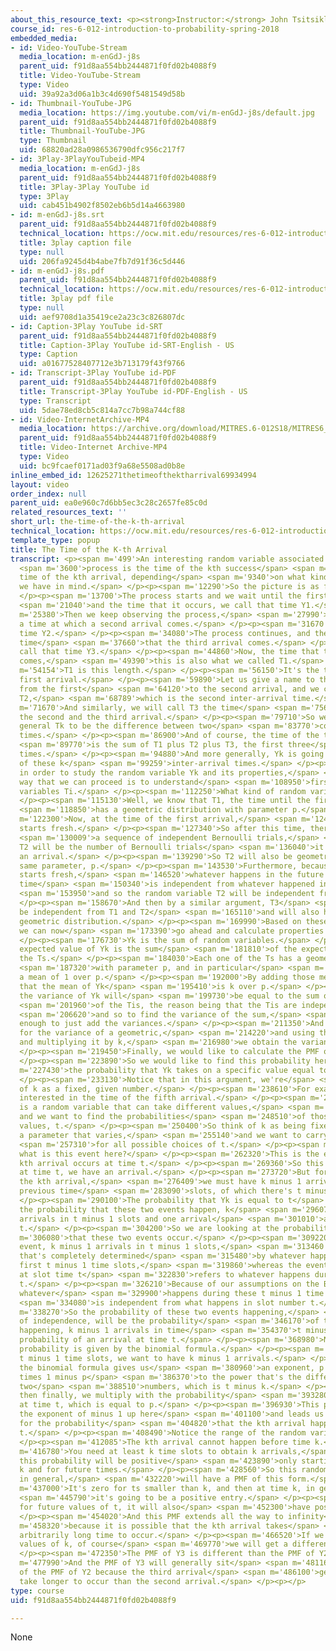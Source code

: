 ```yaml
---
about_this_resource_text: <p><strong>Instructor:</strong> John Tsitsiklis</p>
course_id: res-6-012-introduction-to-probability-spring-2018
embedded_media:
- id: Video-YouTube-Stream
  media_location: m-enGdJ-j8s
  parent_uid: f91d8aa554bb2444871f0fd02b4088f9
  title: Video-YouTube-Stream
  type: Video
  uid: 39a92a3d06a1b3c4d690f5481549d58b
- id: Thumbnail-YouTube-JPG
  media_location: https://img.youtube.com/vi/m-enGdJ-j8s/default.jpg
  parent_uid: f91d8aa554bb2444871f0fd02b4088f9
  title: Thumbnail-YouTube-JPG
  type: Thumbnail
  uid: 68820ad28a0986536790dfc956c217f7
- id: 3Play-3PlayYouTubeid-MP4
  media_location: m-enGdJ-j8s
  parent_uid: f91d8aa554bb2444871f0fd02b4088f9
  title: 3Play-3Play YouTube id
  type: 3Play
  uid: cab451b4902f8502eb6b5d14a4663980
- id: m-enGdJ-j8s.srt
  parent_uid: f91d8aa554bb2444871f0fd02b4088f9
  technical_location: https://ocw.mit.edu/resources/res-6-012-introduction-to-probability-spring-2018/part-iii-random-processes/the-time-of-the-k-th-arrival/m-enGdJ-j8s.srt
  title: 3play caption file
  type: null
  uid: 206fa9245d4b4abe7fb7d91f36c5d446
- id: m-enGdJ-j8s.pdf
  parent_uid: f91d8aa554bb2444871f0fd02b4088f9
  technical_location: https://ocw.mit.edu/resources/res-6-012-introduction-to-probability-spring-2018/part-iii-random-processes/the-time-of-the-k-th-arrival/m-enGdJ-j8s.pdf
  title: 3play pdf file
  type: null
  uid: aef9708d1a35419ce2a23c3c826807dc
- id: Caption-3Play YouTube id-SRT
  parent_uid: f91d8aa554bb2444871f0fd02b4088f9
  title: Caption-3Play YouTube id-SRT-English - US
  type: Caption
  uid: a01677528407712e3b713179f43f9766
- id: Transcript-3Play YouTube id-PDF
  parent_uid: f91d8aa554bb2444871f0fd02b4088f9
  title: Transcript-3Play YouTube id-PDF-English - US
  type: Transcript
  uid: 5dae78ed8cb5c814a7cc7b98a744cf88
- id: Video-InternetArchive-MP4
  media_location: https://archive.org/download/MITRES.6-012S18/MITRES6_012S18_L21-07_300k.mp4
  parent_uid: f91d8aa554bb2444871f0fd02b4088f9
  title: Video-Internet Archive-MP4
  type: Video
  uid: bc9fcaef0171ad03f9a68e5508ad0b8e
inline_embed_id: 12625271thetimeofthektharrival69934994
layout: video
order_index: null
parent_uid: ea0e960c7d6bb5ec3c28c2657fe85c0d
related_resources_text: ''
short_url: the-time-of-the-k-th-arrival
technical_location: https://ocw.mit.edu/resources/res-6-012-introduction-to-probability-spring-2018/part-iii-random-processes/the-time-of-the-k-th-arrival
template_type: popup
title: The Time of the K-th Arrival
transcript: <p><span m='499'>An interesting random variable associated with the Bernoulli</span>
  <span m='3600'>process is the time of the kth success</span> <span m='6840'>or the
  time of the kth arrival, depending</span> <span m='9340'>on what kind of context
  we have in mind.</span> </p><p><span m='12290'>So the picture is as follows.</span>
  </p><p><span m='13700'>The process starts and we wait until the first arrival occurs,</span>
  <span m='21040'>and the time that it occurs, we call that time Y1.</span> </p><p><span
  m='25380'>Then we keep observing the process,</span> <span m='27990'>and there's
  a time at which a second arrival comes.</span> </p><p><span m='31670'>We call that
  time Y2.</span> </p><p><span m='34080'>The process continues, and there is a certain
  time</span> <span m='37660'>that the third arrival comes.</span> </p><p><span m='40000'>We
  call that time Y3.</span> </p><p><span m='44860'>Now, the time that the first arrival
  comes,</span> <span m='49390'>this is also what we called T1.</span> </p><p><span
  m='54154'>T1 is this length.</span> </p><p><span m='56150'>It's the time until the
  first arrival.</span> </p><p><span m='59890'>Let us give a name to the time it takes
  from the first</span> <span m='64120'>to the second arrival, and we call that time
  T2,</span> <span m='68789'>which is the second inter-arrival time.</span> </p><p><span
  m='71670'>And similarly, we will call T3 the time</span> <span m='75600'>between
  the second and the third arrival.</span> </p><p><span m='79710'>So we define in
  general Tk to be the difference between two</span> <span m='83770'>consecutive arrival
  times.</span> </p><p><span m='86900'>And of course, the time of the third arrival</span>
  <span m='89770'>is the sum of T1 plus T2 plus T3, the first three</span> <span m='93270'>inter-arrival
  times.</span> </p><p><span m='94880'>And more generally, Yk is going to be the sum
  of these k</span> <span m='99259'>inter-arrival times.</span> </p><p><span m='101550'>So
  in order to study the random variable Yk and its properties,</span> <span m='106370'>the
  way that we can proceed is to understand</span> <span m='108950'>first the random
  variables Ti.</span> </p><p><span m='112250'>What kind of random variables are they?</span>
  </p><p><span m='115130'>Well, we know that T1, the time until the first arrival,</span>
  <span m='118850'>has a geometric distribution with parameter p.</span> </p><p><span
  m='122300'>Now, at the time of the first arrival,</span> <span m='124930'>the process
  starts fresh.</span> </p><p><span m='127340'>So after this time, there will be</span>
  <span m='130009'>a sequence of independent Bernoulli trials,</span> <span m='133550'>and
  T2 will be the number of Bernoulli trials</span> <span m='136040'>it takes until
  an arrival.</span> </p><p><span m='139290'>So T2 will also be geometric with the
  same parameter, p.</span> </p><p><span m='143530'>Furthermore, because the process
  starts fresh,</span> <span m='146520'>whatever happens in the future after this
  time</span> <span m='150340'>is independent from whatever happened in the past,</span>
  <span m='153950'>and so the random variable T2 will be independent from T1.</span>
  </p><p><span m='158670'>And then by a similar argument, T3</span> <span m='161800'>will
  be independent from T1 and T2</span> <span m='165110'>and will also have the same
  geometric distribution.</span> </p><p><span m='169990'>Based on these properties,
  we can now</span> <span m='173390'>go ahead and calculate properties of Yk.</span>
  </p><p><span m='176730'>Yk is the sum of random variables.</span> </p><p><span m='179530'>The
  expected value of Yk is the sum</span> <span m='181810'>of the expected values of
  the Ts.</span> </p><p><span m='184030'>Each one of the Ts has a geometric distribution</span>
  <span m='187320'>with parameter p, and in particular</span> <span m='189270'>has
  a mean of 1 over p.</span> </p><p><span m='192000'>By adding those means, we obtain
  that the mean of Yk</span> <span m='195410'>is k over p.</span> </p><p><span m='196740'>Similarly,
  the variance of Yk will</span> <span m='199730'>be equal to the sum of the variances</span>
  <span m='201960'>of the Tis, the reason being that the Tis are independent,</span>
  <span m='206620'>and so to find the variance of the sum,</span> <span m='208660'>it's
  enough to just add the variances.</span> </p><p><span m='211350'>And we have a formula
  for the variance of a geometric,</span> <span m='214220'>and using that formula
  and multiplying it by k,</span> <span m='216980'>we obtain the variance of Yk.</span>
  </p><p><span m='219450'>Finally, we would like to calculate the PMF of Yk.</span>
  </p><p><span m='223890'>So we would like to find this probability here,</span> <span
  m='227430'>the probability that Yk takes on a specific value equal to t.</span>
  </p><p><span m='233130'>Notice that in this argument, we're</span> <span m='235610'>thinking
  of k as a fixed, given number.</span> </p><p><span m='238610'>For example, we're
  interested in the time of the fifth arrival.</span> </p><p><span m='242840'>This
  is a random variable that can take different values,</span> <span m='245790'>t,
  and we want to find the probabilities</span> <span m='248510'>of those different
  values, t.</span> </p><p><span m='250400'>So think of k as being fixed and t as
  a parameter that varies,</span> <span m='255140'>and we want to carry out this calculation</span>
  <span m='257310'>for all possible choices of t.</span> </p><p><span m='260269'>Now,
  what is this event here?</span> </p><p><span m='262320'>This is the event that the
  kth arrival occurs at time t.</span> </p><p><span m='269360'>So this means that
  at time t, we have an arrival.</span> </p><p><span m='273720'>But for this to be
  the kth arrival,</span> <span m='276409'>we must have k minus 1 arrivals in the
  previous time</span> <span m='283090'>slots, of which there's t minus 1 of them.</span>
  </p><p><span m='290100'>The probability that Yk is equal to t</span> <span m='292695'>is
  the probability that these two events happen, k</span> <span m='296070'>minus 1
  arrivals in t minus 1 slots and one arrival</span> <span m='301010'>at slot number
  t.</span> </p><p><span m='304200'>So we are looking at the probability</span> <span
  m='306080'>that these two events occur.</span> </p><p><span m='309220'>Now this
  event, k minus 1 arrivals in t minus 1 slots,</span> <span m='313460'>is an event
  that's completely determined</span> <span m='315480'>by whatever happens in the
  first t minus 1 time slots,</span> <span m='319860'>whereas the event of an arrival
  at slot time t</span> <span m='322830'>refers to whatever happens during slot time
  t.</span> </p><p><span m='326210'>Because of our assumptions on the Bernoulli process,
  whatever</span> <span m='329900'>happens during these t minus 1 time slots</span>
  <span m='334080'>is independent from what happens in slot number t.</span> </p><p><span
  m='338270'>So the probability of these two events happening,</span> <span m='342140'>because
  of independence, will be the probability</span> <span m='346170'>of the first event
  happening, k minus 1 arrivals in time</span> <span m='354370'>t minus 1, times the
  probability of an arrival at time t.</span> </p><p><span m='368980'>Now, the first
  probability is given by the binomial formula.</span> </p><p><span m='373840'>In
  t minus 1 time slots, we want to have k minus 1 arrivals.</span> </p><p><span m='378630'>And
  the binomial formula gives us</span> <span m='380960'>an exponent, p to this power
  times 1 minus p</span> <span m='386370'>to the power that's the difference of these
  two</span> <span m='388510'>numbers, which is t minus k.</span> </p><p><span m='390920'>And
  then finally, we multiply with the probability</span> <span m='393280'>of an arrival
  at time t, which is equal to p.</span> </p><p><span m='396930'>This p will cancel
  the exponent of minus 1 up here</span> <span m='401100'>and leads us to this formula
  for the probability</span> <span m='404820'>that the kth arrival happens at time
  t.</span> </p><p><span m='408490'>Notice the range of the random variable Yk.</span>
  </p><p><span m='412085'>The kth arrival cannot happen before time k.</span> </p><p><span
  m='416780'>You need at least k time slots to obtain k arrivals,</span> <span m='420320'>so
  this probability will be positive</span> <span m='423890'>only starting at time
  k and for future times.</span> </p><p><span m='428560'>So this random variable Yk,
  in general,</span> <span m='432220'>will have a PMF of this form.</span> </p><p><span
  m='437000'>It's zero for ts smaller than k, and then at time k, in general,</span>
  <span m='445790'>it's going to be a positive entry.</span> </p><p><span m='448340'>And
  for future values of t, it will also</span> <span m='452300'>have positive entries.</span>
  </p><p><span m='454020'>And this PMF extends all the way to infinity</span> <span
  m='458320'>because it is possible that the kth arrival takes</span> <span m='462240'>an
  arbitrarily long time to occur.</span> </p><p><span m='466520'>If we consider different
  values of k, of course</span> <span m='469770'>we will get a different PMF.</span>
  </p><p><span m='472350'>The PMF of Y3 is different than the PMF of Y2.</span> </p><p><span
  m='477990'>And the PMF of Y3 will generally sit</span> <span m='481160'>to the right
  of the PMF of Y2 because the third arrival</span> <span m='486100'>generally will
  take longer to occur than the second arrival.</span> </p><p></p>
type: course
uid: f91d8aa554bb2444871f0fd02b4088f9

---
```

None